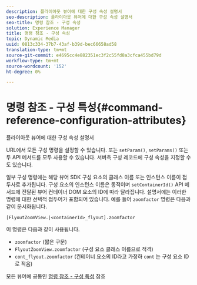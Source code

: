 ```yaml
---
description: 플라이아웃 뷰어에 대한 구성 속성 설명서
seo-description: 플라이아웃 뷰어에 대한 구성 속성 설명서
seo-title: 명령 참조 - 구성 속성
solution: Experience Manager
title: 명령 참조 - 구성 속성
topic: Dynamic Media
uuid: 0813c334-37b7-43af-b39d-bec66658ad58
translation-type: tm+mt
source-git-commit: e4695cc4e882351ec3f2c55fd8a3cfca455bd79d
workflow-type: tm+mt
source-wordcount: '152'
ht-degree: 0%

---
```



# 명령 참조 - 구성 특성{#command-reference-configuration-attributes}

플라이아웃 뷰어에 대한 구성 속성 설명서

URL에서 모든 구성 명령을 설정할 수 있습니다. 또는 `setParam()`, `setParams()` 또는 두 API 메서드를 모두 사용할 수 있습니다. 서버측 구성 레코드에 구성 속성을 지정할 수도 있습니다.

일부 구성 명령에는 해당 뷰어 SDK 구성 요소의 클래스 이름 또는 인스턴스 이름이 접두사로 추가됩니다. 구성 요소의 인스턴스 이름은 동적이며 `setContainerId()` API 메서드에 전달된 뷰어 컨테이너 DOM 요소의 ID에 따라 달라집니다. 설명서에는 이러한 명령에 대한 선택적 접두어가 포함되어 있습니다. 예를 들어 `zoomfactor` 명령은 다음과 같이 문서화됩니다.

`[FlyoutZoomView.|<containerId>_flyout].zoomfactor`

이 명령은 다음과 같이 사용됩니다.

* `zoomfactor` (짧은 구문)
* `FlyoutZoomView.zoomfactor` (구성 요소 클래스 이름으로 적격)
* `cont_flyout.zoomfactor` (컨테이너 요소의 ID라고 가정하 `cont` 는 구성 요소 ID로 적음)

모든 뷰어에 공통인 [명령 참조 - 구성 특성](../../../r-html5-viewer-20-cmdref-configattrib/r-html5-viewer-20-cmdref-configattrib.md#concept-850e0f2c49b949deb7cfbfd330d329bd) 참조
